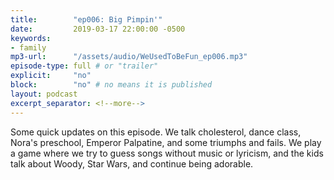```yaml
---
title:        "ep006: Big Pimpin'"
date:         2019-03-17 22:00:00 -0500
keywords:
- family
mp3-url:      "/assets/audio/WeUsedToBeFun_ep006.mp3"
episode-type: full # or "trailer"
explicit:     "no"
block:        "no" # no means it is published
layout: podcast
excerpt_separator: <!--more-->
---
```

Some quick updates on this episode. We talk cholesterol, dance class, Nora's preschool, Emperor Palpatine, and some triumphs and fails. We play a game where we try to guess songs without music or lyricism, and the kids talk about Woody, Star Wars, and continue being adorable. 
<!--more-->
